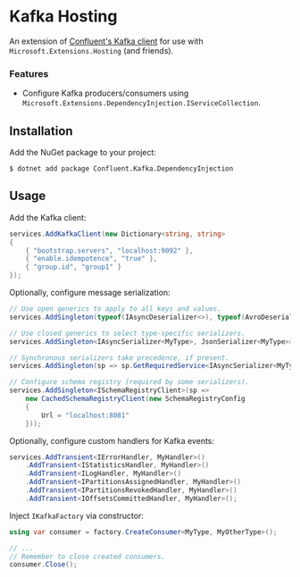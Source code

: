 # Kafka Hosting
An extension of [Confluent's Kafka client](https://github.com/confluentinc/confluent-kafka-dotnet) for use with `Microsoft.Extensions.Hosting` (and friends).

### Features
* Configure Kafka producers/consumers using `Microsoft.Extensions.DependencyInjection.IServiceCollection`.

## Installation

Add the NuGet package to your project:

    $ dotnet add package Confluent.Kafka.DependencyInjection

## Usage

Add the Kafka client:

```c#
services.AddKafkaClient(new Dictionary<string, string>
{
    { "bootstrap.servers", "localhost:9092" },
    { "enable.idempotence", "true" },
    { "group.id", "group1" }
});
```

Optionally, configure message serialization:

```c#
// Use open generics to apply to all keys and values.
services.AddSingleton(typeof(IAsyncDeserializer<>), typeof(AvroDeserializer<>));

// Use closed generics to select type-specific serializers.
services.AddSingleton<IAsyncSerializer<MyType>, JsonSerializer<MyType>>();

// Synchronous serializers take precedence, if present.
services.AddSingleton(sp => sp.GetRequiredService<IAsyncSerializer<MyType>>().AsSyncOverAsync());

// Configure schema registry (required by some serializers).
services.AddSingleton<ISchemaRegistryClient>(sp =>
    new CachedSchemaRegistryClient(new SchemaRegistryConfig
    {
        Url = "localhost:8081"
    }));
```

Optionally, configure custom handlers for Kafka events:

```c#
services.AddTransient<IErrorHandler, MyHandler>()
    .AddTransient<IStatisticsHandler, MyHandler>()
    .AddTransient<ILogHandler, MyHandler>()
    .AddTransient<IPartitionsAssignedHandler, MyHandler>()
    .AddTransient<IPartitionsRevokedHandler, MyHandler>()
    .AddTransient<IOffsetsCommittedHandler, MyHandler>();
```

Inject `IKafkaFactory` via constructor:

```c#
using var consumer = factory.CreateConsumer<MyType, MyOtherType>();

// ...
// Remember to close created consumers.
consumer.Close();
```
